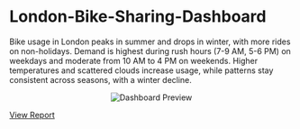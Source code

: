 # London-Bike-Sharing-Dashboard
Bike usage in London peaks in summer and drops in winter, with more rides on non-holidays. Demand is highest during rush hours (7-9 AM, 5-6 PM) on weekdays and moderate from 10 AM to 4 PM on weekends. Higher temperatures and scattered clouds increase usage, while patterns stay consistent across seasons, with a winter decline.

<p align="center">
  <img src="https://github.com/user-attachments/assets/49132faa-af97-4f4c-a5f3-bcdd9b76c116" alt="Dashboard Preview">
</p>

[View Report](https://app.powerbi.com/view?r=eyJrIjoiOTExYzdmZjktZThlYS00OTU5LTgwZjEtZTJlYjUyOWMzMDQ4IiwidCI6ImY2OTI5MWY5LTNkYTctNDJiMy05ZjEwLWYyZWFlMjU3ZDVhYiIsImMiOjR9)
